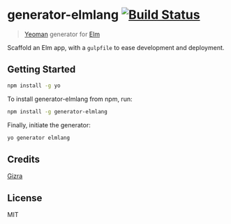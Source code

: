 # generator-elmlang [![Build Status](https://travis-ci.org/Gizra/generator-elmlang.svg?branch=master)](https://travis-ci.org/Gizra/generator-elmlang)

> [Yeoman](http://yeoman.io) generator for [Elm](http://elm-lang.org/)

Scaffold an Elm app, with a `gulpfile` to ease development and deployment.

## Getting Started

```bash
npm install -g yo
```

To install generator-elmlang from npm, run:

```bash
npm install -g generator-elmlang
```

Finally, initiate the generator:

```bash
yo generator elmlang
```

## Credits

[Gizra](http://gizra.com/)

## License

MIT
